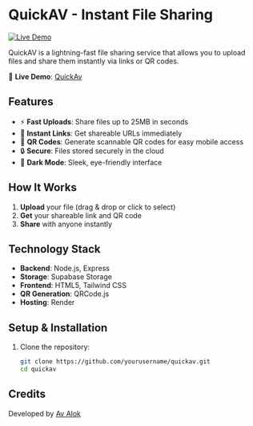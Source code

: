 # QuickAV - Instant File Sharing

[![Live Demo](https://github.com/user-attachments/assets/e0f9cb0e-c534-4090-935d-da4d883b54b2)](https://quickav-4-3.onrender.com/upload)

QuickAV is a lightning-fast file sharing service that allows you to upload files and share them instantly via links or QR codes.

🔗 **Live Demo**: [QuickAv](https://quickav-4-3.onrender.com/upload)

## Features

- ⚡ **Fast Uploads**: Share files up to 25MB in seconds
- 🔗 **Instant Links**: Get shareable URLs immediately
- 📱 **QR Codes**: Generate scannable QR codes for easy mobile access
- 🔒 **Secure**: Files stored securely in the cloud
- 🎨 **Dark Mode**: Sleek, eye-friendly interface

## How It Works

1. **Upload** your file (drag & drop or click to select)
2. **Get** your shareable link and QR code
3. **Share** with anyone instantly

## Technology Stack

- **Backend**: Node.js, Express
- **Storage**: Supabase Storage
- **Frontend**: HTML5, Tailwind CSS
- **QR Generation**: QRCode.js
- **Hosting**: Render

## Setup & Installation

1. Clone the repository:
   ```bash
   git clone https://github.com/yourusername/quickav.git
   cd quickav

## Credits
Developed by [Av Alok](https://linktr.ee/avalok2024)
